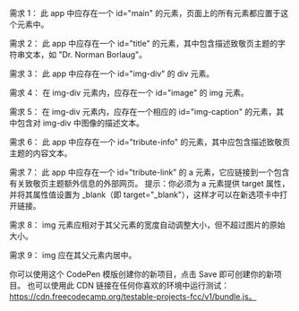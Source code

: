 需求 1： 此 app 中应存在一个 id="main" 的元素，页面上的所有元素都应置于这个元素中。

需求 2： 此 app 中应存在一个 id="title" 的元素，其中包含描述致敬页主题的字符串文本，如 "Dr. Norman Borlaug"。

需求 3： 此 app 中应存在一个 id="img-div" 的 div 元素。

需求 4： 在 img-div 元素内，应存在一个 id="image" 的 img 元素。

需求 5： 在 img-div 元素内，应存在一个相应的 id="img-caption" 的元素，其中包含对 img-div 中图像的描述文本。

需求 6： 此 app 中应存在一个 id="tribute-info" 的元素，其中应包含描述致敬页主题的内容文本。

需求 7： 此 app 中应存在一个 id="tribute-link" 的 a 元素，它应链接到一个包含有关致敬页主题额外信息的外部网页。 提示：你必须为 a 元素提供 target 属性，并将其属性值设置为 _blank（即 target="_blank"），这样才可以在新选项卡中打开链接。

需求 8： img 元素应相对于其父元素的宽度自动调整大小，但不超过图片的原始大小。

需求 9： img 应在其父元素内居中。

你可以使用这个 CodePen 模版创建你的新项目，点击 Save 即可创建你的新项目。 也可以使用此 CDN 链接在任何你喜欢的环境中运行测试：https://cdn.freecodecamp.org/testable-projects-fcc/v1/bundle.js。

